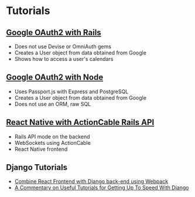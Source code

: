 # Tutorials

## [Google OAuth2 with Rails](./simple-rails-app/README.md)
  * Does not use Devise or OmniAuth gems
  * Creates a User object from data obtained from Google
  * Shows how to access a user's calendars

## [Google OAuth2 with Node](./simple-node-app/README.md)
  * Uses Passport.js with Express and PostgreSQL
  * Creates a User object from data obtained from Google
  * Does not use an ORM, raw SQL

## [React Native with ActionCable Rails API](./action-cable-rn/README.md)
  * Rails API mode on the backend
  * WebSockets using ActionCable
  * React Native frontend 
  
## Django Tutorials
  * [Combine React Frontend with Django back-end using Webpack](https://github.com/Adrianjewell91/madscience-django-react-webpack)
  * [A Commentary on Useful Tutorials for Getting Up To Speed With Django](https://github.com/Adrianjewell91/how-to-build-tl-overflow)
